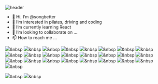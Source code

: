 
<!---
songbetter/songbetter is a ✨ special ✨ repository because its `README.md` (this file) appears on your GitHub profile.
You can click the Preview link to take a look at your changes.
--->
![header](https://capsule-render.vercel.app/api?type=wave&color=gradient&height=300&section=header&text=better%20than&fontSize=90)

- 👋 Hi, I’m @songbetter
- 👀 I’m interested in pilates, driving and coding
- 🌱 I’m currently learning React
- 💞️ I’m looking to collaborate on ...
- 📫 How to reach me ...

<img src="https://img.shields.io/badge/Slack-4A154B?style=flat-square&logo=Slack&logoColor=white"/>&nbsp 
<img src="https://img.shields.io/badge/Sass-DB7093?style=flat-square&logo=Sass&logoColor=white"/>&nbsp 
<img src="https://img.shields.io/badge/styled-components-DB7093?style=flat-square&logo=styled-components&logoColor=white"/>&nbsp 
<img src="https://img.shields.io/badge/Redis-DC382D?style=flat-square&logo=Redis&logoColor=white"/>&nbsp 
<img src="https://img.shields.io/badge/Ruby-CC342D?style=flat-square&logo=Ruby&logoColor=white"/>&nbsp 
<img src="https://img.shields.io/badge/ReactRouter-CA4245?style=flat-square&logo=React-Router&logoColor=white"/>&nbsp 
<img src="https://img.shields.io/badge/Netflix-E50914?style=flat-square&logo=Netflix&logoColor=white"/>&nbsp 
<img src="https://img.shields.io/badge/Git-F05032?style=flat-square&logo=Git&logoColor=white"/>&nbsp 
<img src="https://img.shields.io/badge/HTML5-E34F26?style=flat-square&logo=HTML5&logoColor=white"/>&nbsp 
<img src="https://img.shields.io/badge/Postman-FF6C37?style=flat-square&logo=Postman&logoColor=white"/>&nbsp 
<img src="https://img.shields.io/badge/StackOverflow-F58025?style=flat-square&logo=StackOverflow&logoColor=white"/>&nbsp 
<img src="https://img.shields.io/badge/LeetCode-FFA116?style=flat-square&logo=LeetCode&logoColor=white"/>&nbsp 
<img src="https://img.shields.io/badge/AWSAmplify-FF9900?style=flat-square&logo=AWS-Amplify&logoColor=white"/>&nbsp 
<img src="https://img.shields.io/badge/Node.js-339933?style=flat-square&logo=Node.js&logoColor=white"/>&nbsp 
<img src="https://img.shields.io/badge/MicrosoftExcel-217346?style=flat-square&logo=MicrosoftExcel&logoColor=white"/>&nbsp 
<img src="https://img.shields.io/badge/KhanAcademy-14BF96?style=flat-square&logo=KhanAcademy&logoColor=white"/>&nbsp 
<img src="https://img.shields.io/badge/TailwindCSS-38B2AC?style=flat-square&logo=Tailwind-CSS&logoColor=white"/>&nbsp 
<img src="https://img.shields.io/badge/React-61DAFB?style=flat-square&logo=React&logoColor=white"/>&nbsp 
<img src="https://img.shields.io/badge/CSS3-1572B6?style=flat-square&logo=CSS3&logoColor=white"/>&nbsp 
<img src="https://img.shields.io/badge/Codecademy-1F4056?style=flat-square&logo=Codecademy&logoColor=white"/>&nbsp 
<img src="https://img.shields.io/badge/PostgreSQL-336791?style=flat-square&logo=PostgreSQL&logoColor=white"/>&nbsp 
<img src="https://img.shields.io/badge/PowerShell-5391FE?style=flat-square&logo=PowerShell&logoColor=white"/>&nbsp 
<img src="https://img.shields.io/badge/VisualStudio-5C2D91?style=flat-square&logo=Visual-Studio&logoColor=white"/>&nbsp 
<img src="https://img.shields.io/badge/Github-181717?style=flat-square&logo=Github&logoColor=white"/>&nbsp 
<img src="https://img.shields.io/badge/Django-092E20?style=flat-square&logo=Django&logoColor=white"/>&nbsp 

<img src="https://img.shields.io/badge/Javascript-092E20?style=flat-square&logo=Javascript&logoColor=white"/>&nbsp 
<img src="https://img.shields.io/badge/aws-092E20?style=flat-square&logo=AmazonWebService&logoColor=white"/>&nbsp 
